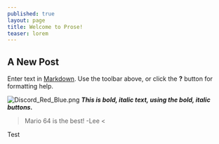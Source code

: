 ```yaml
---
published: true
layout: page
title: Welcome to Prose!
teaser: lorem
---
```


###

## A New Post

Enter text in [Markdown](http://daringfireball.net/projects/markdown/). Use the toolbar above, or click the **?** button for formatting help.



![Discord_Red_Blue.png]({{site.baseurl}}/_posts/Discord_Red_Blue.png)
****_This is bold, italic text, using the bold, italic buttons._****

> Mario 64 is the best! -Lee < 

Test
